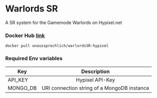 # Warlords SR

A SR system for the Gamemode Warlords on Hypixel.net

### Docker Hub [link](https://hub.docker.com/r/unaussprechlich/warlordssr-hypixel/)
`docker pull unaussprechlich/warlordsSR-hypixel`

### Required Env variables

| Key                   | Description                                            |
| ----------------------|:------------------------------------------------------:|
| API_KEY        | Hypixel API-Key                  |
| MONGO_DB     | URI connection string of a MongoDB instance |
